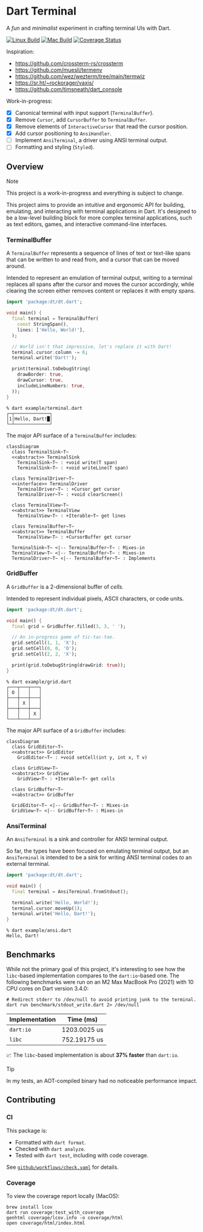 # Dart Terminal

A _fun_ and _minimalist_ experiment in crafting terminal UIs with Dart.

[![Linux Build](https://github.com/matanlurey/dt/actions/workflows/linux.yaml/badge.svg)](https://github.com/matanlurey/dt/actions/workflows/linux.yaml)
[![Mac Build](https://github.com/matanlurey/dt/actions/workflows/macos.yaml/badge.svg)](https://github.com/matanlurey/dt/actions/workflows/macos.yaml)
[![Coverage Status](https://coveralls.io/repos/github/matanlurey/dt/badge.svg?branch=main)](https://coveralls.io/github/matanlurey/dt?branch=main)

Inspiration:

- <https://github.com/crossterm-rs/crossterm>
- <https://github.com/muesli/termenv>
- <https://github.com/wez/wezterm/tree/main/termwiz>
- <https://sr.ht/~rockorager/vaxis/>
- <https://github.com/timsneath/dart_console>

Work-in-progress:

- [x] Canonical terminal with input support (`TerminalBuffer`).
- [x] Remove `Cursor`, add `CursorBuffer` to `TerminalBuffer`.
- [x] Remove elements of `InteractiveCursor` that read the cursor position.
- [x] Add cursor positioning to `AnsiHandler`.
- [ ] Implement `AnsiTerminal`, a driver using ANSI terminal output.
- [ ] Formatting and styling (`Styled`).

## Overview

> [!NOTE]
> This project is a work-in-progress and everything is subject to change.

This project aims to provide an intuitive and ergonomic API for building,
emulating, and interacting with terminal applications in Dart. It's designed to
be a low-level building block for more complex terminal applications, such as
text editors, games, and interactive command-line interfaces.

### TerminalBuffer

A `TerminalBuffer` represents a sequence of lines of text or text-like spans
that can be written to and read from, and a cursor that can be moved around.

Intended to represent an emulation of terminal output, writing to a terminal replaces all spans after the cursor and moves the cursor accordingly, while clearing the screen either removes content or replaces it with empty spans.

```dart
import 'package:dt/dt.dart';

void main() {
  final terminal = TerminalBuffer(
    const StringSpan(), 
    lines: ['Hello, World!'],
  );

  // World isn't that impressive, let's replace it with Dart!
  terminal.cursor.column -= 6;
  terminal.write('Dart!');

  print(terminal.toDebugString(
    drawBorder: true,
    drawCursor: true,
    includeLineNumbers: true,
  ));
}
```

```shell
% dart example/terminal.dart
┌─┬─────────────┐
│1│Hello, Dart!█│
└─┴─────────────┘
```

The major API surface of a `TerminalBuffer` includes:

```mermaid
classDiagram
  class TerminalSink~T~
  <<abstract>> TerminalSink
    TerminalSink~T~ : +void write(T span)
    TerminalSink~T~ : +void writeLine(T span)

  class TerminalDriver~T~
  <<interface>> TerminalDriver
    TerminalDriver~T~ : +Cursor get cursor
    TerminalDriver~T~ : +void clearScreen()

  class TerminalView~T~
  <<abstract>> TerminalView
    TerminalView~T~ : +Iterable~T~ get lines

  class TerminalBuffer~T~
  <<abstract>> TerminalBuffer
    TerminalView~T~ : +CursorBuffer get cursor
  
  TerminalSink~T~ <|-- TerminalBuffer~T~ : Mixes-in
  TerminalView~T~ <|-- TerminalBuffer~T~ : Mixes-in
  TerminalDriver~T~ <|-- TerminalBuffer~T~ : Implements
```

### GridBuffer

A `GridBuffer` is a 2-dimensional buffer of _cells_.

Intended to represent individual pixels, ASCII characters, or code units.

```dart
import 'package:dt/dt.dart';

void main() {
  final grid = GridBuffer.filled(3, 3, ' ');

  // An in-progress game of tic-tac-toe.
  grid.setCell(1, 1, 'X');
  grid.setCell(0, 0, 'O');
  grid.setCell(2, 2, 'X');

  print(grid.toDebugString(drawGrid: true));
}
```

```shell
% dart example/grid.dart
┌───┬───┬───┐
│ O │   │   │
├───┼───┼───┤
│   │ X │   │
├───┼───┼───┤
│   │   │ X │
└───┴───┴───┘
```

The major API surface of a `GridBuffer` includes:

```mermaid
classDiagram
  class GridEditor~T~
  <<abstract>> GridEditor
    GridEditor~T~ : +void setCell(int y, int x, T v)

  class GridView~T~
  <<abstract>> GridView
    GridView~T~ : +Iterable~T~ get cells

  class GridBuffer~T~
  <<abstract>> GridBuffer
  
  GridEditor~T~ <|-- GridBuffer~T~ : Mixes-in
  GridView~T~ <|-- GridBuffer~T~ : Mixes-in
```

### AnsiTerminal

An `AnsiTerminal` is a sink and controller for ANSI terminal output.

So far, the types have been focused on emulating terminal output, but an
`AnsiTerminal` is intended to be a sink for writing ANSI terminal codes _to_ an
external terminal.

```dart
import 'package:dt/dt.dart';

void main() {
  final terminal = AnsiTerminal.fromStdout();

  terminal.write('Hello, World!');
  terminal.cursor.moveUp(1);
  terminal.write('Hello, Dart!');
}
```

```shell
% dart example/ansi.dart
Hello, Dart!
```

## Benchmarks

While not the primary goal of this project, it's interesting to see how the
`libc`-based implementation compares to the `dart:io`-based one. The following
benchmarks were run on an M2 Max MacBook Pro (2021) with 10 CPU cores on Dart
version 3.4.0:

```shell
# Redirect stderr to /dev/null to avoid printing junk to the terminal.
dart run benchmark/stdout_write.dart 2> /dev/null
```

| Implementation | Time (ms)       |
| -------------- | --------------- |
| `dart:io`      |  1203.0025 us   |
| `libc`         |  752.19175 us   |

📈 The `libc`-based implementation is about **37% faster** than `dart:io`.

> [!TIP]
> In my tests, an AOT-compiled binary had no noticeable performance impact.

## Contributing

### CI

This package is:

- Formatted with `dart format`.
- Checked with `dart analyze`.
- Tested with `dart test`, including with code coverage.

See [`github/workflows/check.yaml`](./.github/workflows/check.yaml) for details.

### Coverage

To view the coverage report locally (MacOS):

```shell
brew install lcov
dart run coverage:test_with_coverage
genhtml coverage/lcov.info -o coverage/html
open coverage/html/index.html
```
